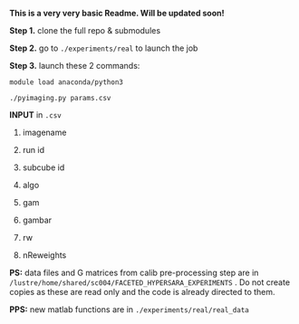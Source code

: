 **This is a very very basic Readme. Will be updated soon!**


**Step 1.** clone the full repo & submodules

**Step 2.** go to  `./experiments/real` to launch the job

**Step 3.** launch these 2 commands:

`module load anaconda/python3`

`./pyimaging.py params.csv`

**INPUT** in `.csv`

1. imagename

2. run id

3. subcube id 

4. algo

5. gam 

6. gambar

7. rw

8. nReweights

**PS:** data files and G matrices from calib pre-processing step are in ` /lustre/home/shared/sc004/FACETED_HYPERSARA_EXPERIMENTS` . Do not create copies as these are read only and the code is already directed to them.

**PPS:** new matlab functions are in `./experiments/real/real_data`
